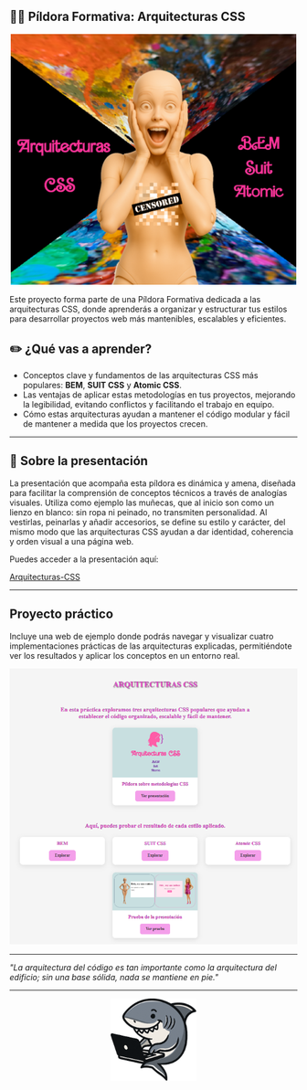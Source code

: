 ## 👗🎨​​ Píldora Formativa: Arquitecturas CSS

<div align="center">
  <img src="cartel.png" alt="Cartel de la píldora formativa" width="500">
</div>

Este proyecto forma parte de una Píldora Formativa dedicada a las arquitecturas CSS, donde aprenderás a organizar y estructurar tus estilos para desarrollar proyectos web más mantenibles, escalables y eficientes.

## ✏️​ ¿Qué vas a aprender?

- Conceptos clave y fundamentos de las arquitecturas CSS más populares: **BEM**, **SUIT CSS** y **Atomic CSS**.
- Las ventajas de aplicar estas metodologías en tus proyectos, mejorando la legibilidad, evitando conflictos y facilitando el trabajo en equipo.
- Cómo estas arquitecturas ayudan a mantener el código modular y fácil de mantener a medida que los proyectos crecen.

---

## 🍿 Sobre la presentación

La presentación que acompaña esta píldora es dinámica y amena, diseñada para facilitar la comprensión de conceptos técnicos a través de analogías visuales. Utiliza como ejemplo las muñecas, que al inicio son como un lienzo en blanco: sin ropa ni peinado, no transmiten personalidad. Al vestirlas, peinarlas y añadir accesorios, se define su estilo y carácter, del mismo modo que las arquitecturas CSS ayudan a dar identidad, coherencia y orden visual a una página web.

Puedes acceder a la presentación aquí:

[Arquitecturas-CSS](https://nueva-presentacion.my.canva.site/arquitecturas-css)

---
## Proyecto práctico

Incluye una web de ejemplo donde podrás navegar y visualizar cuatro implementaciones prácticas de las arquitecturas explicadas, permitiéndote ver los resultados y aplicar los conceptos en un entorno real.

<div align="center">
  <img src="captura-web.png" alt="Captura de la web" width="600">
</div>

---

*"La arquitectura del código es tan importante como la arquitectura del edificio; sin una base sólida, nada se mantiene en pie."*

---

<div align="center">
  <img src="logo.png" alt="Logo del Tibu" width="150">
</div>


